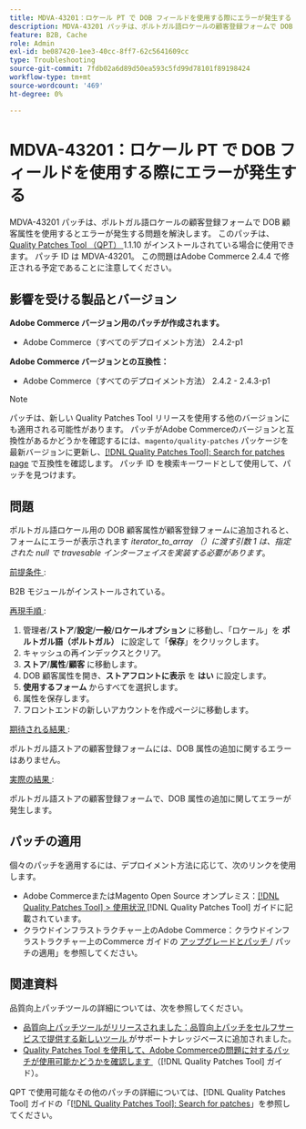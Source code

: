 ```yaml
---
title: MDVA-43201：ロケール PT で DOB フィールドを使用する際にエラーが発生する
description: MDVA-43201 パッチは、ポルトガル語ロケールの顧客登録フォームで DOB 顧客属性を使用するとエラーが発生する問題を解決します。 このパッチは、[Quality Patches Tool （QPT） ] （https://experienceleague.adobe.com/ja/docs/commerce-operations/tools/quality-patches-tool/quality-patches-tool-to-self-serve-quality-patches） 1.1.10 がインストールされている場合に利用できます。 パッチ ID は MDVA-43201。 この問題はAdobe Commerce 2.4.4 で修正される予定であることに注意してください。
feature: B2B, Cache
role: Admin
exl-id: be087420-1ee3-40cc-8ff7-62c5641609cc
type: Troubleshooting
source-git-commit: 7fdb02a6d89d50ea593c5fd99d78101f89198424
workflow-type: tm+mt
source-wordcount: '469'
ht-degree: 0%

---
```


# MDVA-43201：ロケール PT で DOB フィールドを使用する際にエラーが発生する

MDVA-43201 パッチは、ポルトガル語ロケールの顧客登録フォームで DOB 顧客属性を使用するとエラーが発生する問題を解決します。 このパッチは、[Quality Patches Tool （QPT） ](https://experienceleague.adobe.com/ja/docs/commerce-operations/tools/quality-patches-tool/quality-patches-tool-to-self-serve-quality-patches)1.1.10 がインストールされている場合に使用できます。 パッチ ID は MDVA-43201。 この問題はAdobe Commerce 2.4.4 で修正される予定であることに注意してください。

## 影響を受ける製品とバージョン

**Adobe Commerce バージョン用のパッチが作成されます。**

* Adobe Commerce（すべてのデプロイメント方法） 2.4.2-p1

**Adobe Commerce バージョンとの互換性：**

* Adobe Commerce（すべてのデプロイメント方法） 2.4.2 - 2.4.3-p1

>[!NOTE]
>
>パッチは、新しい Quality Patches Tool リリースを使用する他のバージョンにも適用される可能性があります。 パッチがAdobe Commerceのバージョンと互換性があるかどうかを確認するには、`magento/quality-patches` パッケージを最新バージョンに更新し、[[!DNL Quality Patches Tool]: Search for patches page](https://experienceleague.adobe.com/ja/docs/commerce-operations/tools/quality-patches-tool/quality-patches-tool-to-self-serve-quality-patches) で互換性を確認します。 パッチ ID を検索キーワードとして使用して、パッチを見つけます。

## 問題

ポルトガル語ロケール用の DOB 顧客属性が顧客登録フォームに追加されると、フォームにエラーが表示されます *iterator_to_array （）に渡す引数 1 は、指定された null で travesable インターフェイスを実装する必要があります*。

<u> 前提条件 </u>:

B2B モジュールがインストールされている。

<u> 再現手順 </u>:

1. 管理者/**ストア**/**設定**/**一般**/**ロケールオプション** に移動し、「ロケール」を **ポルトガル語（ポルトガル）** に設定して「**保存**」をクリックします。
1. キャッシュの再インデックスとクリア。
1. **ストア**/**属性**/**顧客** に移動します。
1. DOB 顧客属性を開き、**ストアフロントに表示** を **はい** に設定します。
1. **使用するフォーム** からすべてを選択します。
1. 属性を保存します。
1. フロントエンドの新しいアカウントを作成ページに移動します。

<u> 期待される結果 </u>:

ポルトガル語ストアの顧客登録フォームには、DOB 属性の追加に関するエラーはありません。

<u> 実際の結果 </u>:

ポルトガル語ストアの顧客登録フォームで、DOB 属性の追加に関してエラーが発生します。

## パッチの適用

個々のパッチを適用するには、デプロイメント方法に応じて、次のリンクを使用します。

* Adobe CommerceまたはMagento Open Source オンプレミス：[[!DNL Quality Patches Tool] > 使用状況 ](/help/tools/quality-patches-tool/usage.md) [!DNL Quality Patches Tool] ガイドに記載されています。
* クラウドインフラストラクチャー上のAdobe Commerce：クラウドインフラストラクチャー上のCommerce ガイドの [ アップグレードとパッチ ](https://experienceleague.adobe.com/docs/commerce-cloud-service/user-guide/develop/upgrade/apply-patches.html?lang=ja)/ パッチの適用」を参照してください。

## 関連資料

品質向上パッチツールの詳細については、次を参照してください。

* [ 品質向上パッチツールがリリースされました：品質向上パッチをセルフサービスで提供する新しいツール ](https://experienceleague.adobe.com/ja/docs/commerce-operations/tools/quality-patches-tool/quality-patches-tool-to-self-serve-quality-patches) がサポートナレッジベースに追加されました。
* [Quality Patches Tool を使用して、Adobe Commerceの問題に対するパッチが使用可能かどうかを確認します ](/help/tools/quality-patches-tool/patches-available-in-qpt/check-patch-for-magento-issue-with-magento-quality-patches.md) （[!DNL Quality Patches Tool] ガイド）。

QPT で使用可能なその他のパッチの詳細については、[!DNL Quality Patches Tool] ガイドの「[[!DNL Quality Patches Tool]: Search for patches](https://experienceleague.adobe.com/tools/commerce-quality-patches/index.html?lang=ja)」を参照してください。
